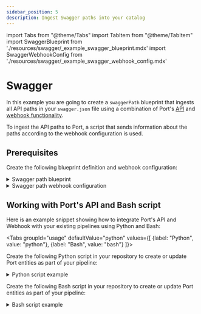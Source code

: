 ```yaml
---
sidebar_position: 5
description: Ingest Swagger paths into your catalog
---
```


import Tabs from "@theme/Tabs"
import TabItem from "@theme/TabItem"
import SwaggerBlueprint from './resources/swagger/\_example_swagger_blueprint.mdx'
import SwaggerWebhookConfig from './resources/swagger/\_example_swagger_webhook_config.mdx'

# Swagger

In this example you are going to create a `swaggerPath` blueprint that ingests all API paths in your `swagger.json` file using a combination of Port's [API](/build-your-software-catalog/custom-integration/api) and [webhook functionality](/build-your-software-catalog/custom-integration/webhook).

To ingest the API paths to Port, a script that sends information about the paths according to the webhook configuration is used.

## Prerequisites

Create the following blueprint definition and webhook configuration:

<details>
<summary>Swagger path blueprint</summary>
<SwaggerBlueprint/>
</details>

<details>
<summary>Swagger path webhook configuration</summary>

<SwaggerWebhookConfig/>

</details>

## Working with Port's API and Bash script

Here is an example snippet showing how to integrate Port's API and Webhook with your existing pipelines using Python and Bash:

<Tabs groupId="usage" defaultValue="python" values={[
{label: "Python", value: "python"},
{label: "Bash", value: "bash"}
]}>

<TabItem value="python">

Create the following Python script in your repository to create or update Port entities as part of your pipeline:

<details>
  <summary> Python script example </summary>

```python showLineNumbers
## Import the needed libraries

import requests
import json
import os

# Get environment variables using the config object or os.environ["KEY"]
WEBHOOK_URL = os.environ['WEBHOOK_URL'] ## the value of the URL you receive after creating the Port webhook
PATH_TO_SWAGGER_JSON_FILE = os.environ["PATH_TO_SWAGGER_JSON_FILE"]


def add_entity_to_port(entity_object):
    """A function to create the passed entity in Port using the webhook URL

    Params
    --------------
    entity_object: dict
        The entity to add in your Port catalog

    Returns
    --------------
    response: dict
        The response object after calling the webhook
    """
    headers = {"Accept": "application/json"}
    response = requests.post(WEBHOOK_URL, json=entity_object, headers=headers)
    return response.json()


def read_swagger_file(swagger_json_path):
    """This function takes a swagger.json file path, converts the "paths" property into a
    JSON array and then sends this data to Port

    Params
    --------------
    swagger_json_path: str
        The path to the swagger.json file relative to the project's root folder

    Returns
    --------------
    response: dict
        The response object after calling the webhook
    """
    with open(swagger_json_path) as file:
        data = json.load(file)

    project_info = data.get("info")
    project_title = project_info.get("title")
    project_version = project_info.get("version")
    hosted_url = data.get("host")
    base_path = data.get("basePath")

    paths = data.get('paths', {})
    path_list = []
    index = 1
    for path, methods in paths.items():
        for method, method_info in methods.items():
            path_id = f"{project_title}-{index}"
            path_info = {
                "id": path_id,
                "path": path,
                "method": method,
                "summary": method_info.get('summary'),
                "description": method_info.get('description'),
                "parameters": method_info.get("parameters"),
                "responses": method_info.get("responses"),
                "project": project_title,
                "version": project_version,
                "host": "https://" + hosted_url + base_path
            }
            path_list.append(path_info)
            index+=1

    entity_object = {
        "paths": path_list
    }
    webhook_response = add_entity_to_port(entity_object)
    return webhook_response

response = read_swagger_file(PATH_TO_SWAGGER_JSON_FILE)
print(response)
```

</details>

</TabItem>

<TabItem value="bash">

Create the following Bash script in your repository to create or update Port entities as part of your pipeline:

<details>
  <summary> Bash script example </summary>

```bash showLineNumbers
#!/bin/bash

# Set the environment variables
WEBHOOK_URL="$WEBHOOK_URL"
PATH_TO_SWAGGER_JSON_FILE="$PATH_TO_SWAGGER_JSON_FILE"

add_entity_to_port() {
    local entity_object="$1"
    local headers="Accept: application/json"
    local response=$(curl -X POST -H "$headers" -H "Content-Type: application/json" -d "$entity_object" "$WEBHOOK_URL")
    echo "$response"
}

read_swagger_json() {
    local swagger_json_path="$1"
    local data=$(cat "$swagger_json_path")

    local project_info=$(echo "$data" | jq -r '.info')
    local project_title=$(echo "$project_info" | jq -r '.title')
    local project_version=$(echo "$project_info" | jq -r '.version')
    local hosted_url=$(echo "$data" | jq -r '.host')
    local base_path=$(echo "$data" | jq -r '.basePath')
    local paths=$(echo "$data" | jq -r '.paths')

    local path_list=""
    local index=1
    while IFS="=" read -r path methods; do
        while IFS="=" read -r method method_info; do
            local path_id="${project_title}-${index}"
            local summary=$(echo "$method_info" | jq -r '.summary')
            local description=$(echo "$method_info" | jq -r '.description')
            local parameters=$(echo "$method_info" | jq -r '.parameters')
            local responses=$(echo "$method_info" | jq -r '.responses')

            local path_info="{\"id\":\"$path_id\",\"path\":\"$path\",\"method\":\"$method\",\"summary\":\"$summary\",\"description\":\"$description\",\"parameters\":$parameters,\"responses\":$responses,\"project\":\"$project_title\",\"version\":\"$project_version\",\"host\":\"https://${hosted_url}${base_path}\"}"
            path_list="${path_list}${path_info},"
            index=$((index + 1))
        done <<EOF
$(echo "$methods" | jq -r 'to_entries[] | .key + "=" + (.value | @json)')
EOF
    done <<EOF
$(echo "$paths" | jq -r 'to_entries[] | .key + "=" + (.value | @json)')
EOF

    local entity_object="{\"paths\":[${path_list%,}]}"
    local webhook_response=$(add_entity_to_port "$entity_object")
    echo "$webhook_response"
}

response=$(read_swagger_json "$PATH_TO_SWAGGER_JSON_FILE")
echo "$response"
```

</details>

</TabItem>
</Tabs>
